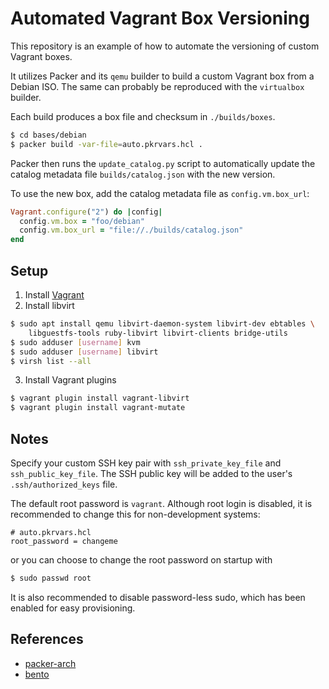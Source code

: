 # Automated Vagrant Box Versioning

This repository is an example of how to automate the versioning of custom Vagrant
boxes.

It utilizes Packer and its `qemu` builder to build a custom Vagrant box from a
Debian ISO. The same can probably be reproduced with the `virtualbox` builder.

Each build produces a box file and checksum in `./builds/boxes`.

```bash
$ cd bases/debian
$ packer build -var-file=auto.pkrvars.hcl .
```

Packer then runs the `update_catalog.py` script to automatically update the
catalog metadata file `builds/catalog.json` with the new version.

To use the new box, add the catalog metadata file as `config.vm.box_url`:

```ruby
Vagrant.configure("2") do |config|
  config.vm.box = "foo/debian"
  config.vm.box_url = "file://./builds/catalog.json"
end
```

## Setup

1. Install [Vagrant](https://developer.hashicorp.com/vagrant/downloads)
2. Install libvirt

```bash
$ sudo apt install qemu libvirt-daemon-system libvirt-dev ebtables \
    libguestfs-tools ruby-libvirt libvirt-clients bridge-utils
$ sudo adduser [username] kvm
$ sudo adduser [username] libvirt
$ virsh list --all
```

3. Install Vagrant plugins

```bash
$ vagrant plugin install vagrant-libvirt
$ vagrant plugin install vagrant-mutate
```

## Notes

Specify your custom SSH key pair with `ssh_private_key_file` and `ssh_public_key_file`.
The SSH public key will be added to the user's `.ssh/authorized_keys` file.

The default root password is `vagrant`. Although root login is disabled, it is
recommended to change this for non-development systems:

```hcl
# auto.pkrvars.hcl
root_password = changeme
```

or you can choose to change the root password on startup with

```bash
$ sudo passwd root
```

It is also recommended to disable password-less sudo, which has been enabled for
easy provisioning.

## References
- [packer-arch](https://github.com/elasticdog/packer-arch/)
- [bento](https://github.com/chef/bento)
